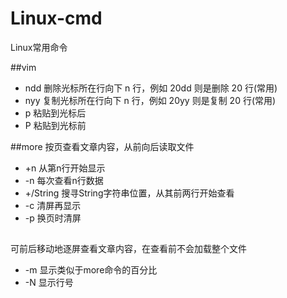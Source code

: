# Linux-cmd
Linux常用命令

##vim
* ndd 删除光标所在行向下 n 行，例如 20dd 则是删除 20 行(常用)
* nyy 复制光标所在行向下 n 行，例如 20yy 则是复制 20 行(常用)
* p   粘贴到光标后
* P   粘贴到光标前

##more
按页查看文章内容，从前向后读取文件
* +n  从第n行开始显示
* -n  每次查看n行数据
* +/String    搜寻String字符串位置，从其前两行开始查看
* -c  清屏再显示
* -p  换页时清屏

##
可前后移动地逐屏查看文章内容，在查看前不会加载整个文件
* -m  显示类似于more命令的百分比
* -N  显示行号
